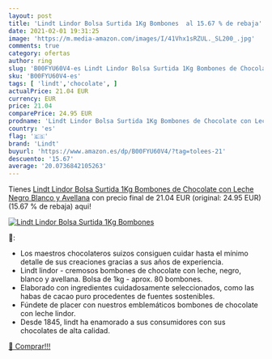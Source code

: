 ```yaml
---
layout: post
title: 'Lindt Lindor Bolsa Surtida 1Kg Bombones  al 15.67 % de rebaja'
date: 2021-02-01 19:31:25
image: 'https://m.media-amazon.com/images/I/41Vhx1sRZUL._SL200_.jpg'
comments: true
category: ofertas
author: ring
slug: 'B00FYU60V4-es Lindt Lindor Bolsa Surtida 1Kg Bombones de Chocolate con...'
sku: 'B00FYU60V4-es'
tags: [ 'lindt','chocolate', ]
actualPrice: 21.04 EUR
currency: EUR
price: 21.04
comparePrice: 24.95 EUR
prodname: 'Lindt Lindor Bolsa Surtida 1Kg Bombones de Chocolate con Leche  Negro  Blanco y Avellana'
country: 'es'
flag: '🇪🇸'
brand: 'Lindt'
buyurl: 'https://www.amazon.es/dp/B00FYU60V4/?tag=tolees-21'
descuento: '15.67'
average: '20.0736842105263'
---
```


Tienes [Lindt Lindor Bolsa Surtida 1Kg Bombones de Chocolate con Leche  Negro  Blanco y Avellana](https://www.amazon.es/dp/B00FYU60V4/?tag=tolees-21) con precio final de  21.04 EUR (original: 24.95 EUR) (15.67 %  de rebaja) aqui!

[![Lindt Lindor Bolsa Surtida 1Kg Bombones ](https://m.media-amazon.com/images/I/41Vhx1sRZUL._SL200_.jpg)](https://www.amazon.es/dp/B00FYU60V4/?tag=tolees-21)

🔎:

- Los maestros chocolateros suizos consiguen cuidar hasta el mínimo detalle de sus creaciones gracias a sus años de experiencia.
- Lindt lindor - cremosos bombones de chocolate con leche, negro, blanco y avellana. Bolsa de 1kg - aprox. 80 bombones.
- Elaborado con ingredientes cuidadosamente seleccionados, como las habas de cacao puro procedentes de fuentes sostenibles.
- Fúndete de placer con nuestros emblemáticos bombones de chocolate con leche lindor.
- Desde 1845, lindt ha enamorado a sus consumidores con sus chocolates de alta calidad.

[🛒 Comprar!!!](https://www.amazon.es/dp/B00FYU60V4/?tag=tolees-21)

